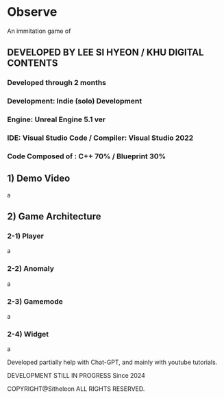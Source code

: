 <h1>Observe</h1>
An immitation game of <I'm on Observation Duty>
<h2> DEVELOPED BY LEE SI HYEON / KHU DIGITAL CONTENTS </h2>

<h3> Developed through 2 months </h3>

<PORTFOLIO>

<h3> Development: Indie (solo) Development </h3>

<h3> Engine: Unreal Engine 5.1 ver </h3>

<h3> IDE: Visual Studio Code / Compiler: Visual Studio 2022 </h3>


<h3> Code Composed of :  C++ 70% / Blueprint 30% </h3>



<h2> 1) Demo Video </h2>

a

<h2> 2) Game Architecture </h2>

<h3> 2-1) Player </h3>

a

<h3> 2-2) Anomaly </h3>

a

<h3> 2-3) Gamemode </h3>

a

<h3> 2-4) Widget </h3>

a

Developed partially help with Chat-GPT, and mainly with youtube tutorials.



DEVELOPMENT STILL IN PROGRESS
Since 2024

COPYRIGHT@Sitheleon ALL RIGHTS RESERVED.





